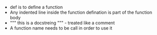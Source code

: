 - def is to define a function
- Any indented line inside the function defination is part of the function body
- """ this is a docstreing """ - treated like a comment
- A function name needs to be call in order to use it